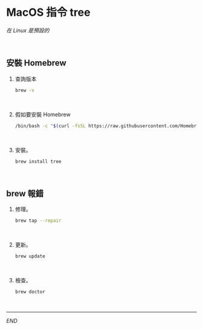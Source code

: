 # MacOS 指令 tree

_在 Linux 是預設的_

<br>

## 安裝 Homebrew

1. 查詢版本

    ```bash
    brew -v
    ```

<br>

2. 假如要安裝 Homebrew

    ```bash
    /bin/bash -c "$(curl -fsSL https://raw.githubusercontent.com/Homebrew/install/HEAD/install.sh)"
    ```

<br>

3. 安裝。

    ```bash
    brew install tree
    ```

<br>

## brew 報錯

1. 修理。

    ```bash
    brew tap --repair
    ```

<br>

2. 更新。

    ```bash
    brew update
    ```

<br>

3. 檢查。

    ```bash
    brew doctor
    ```


<br>

---

_END_